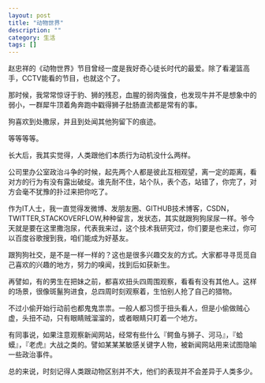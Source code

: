 ```yaml
---
layout: post
title: "动物世界"
description: ""
category: 生活
tags: []
---
```


赵忠祥的《动物世界》节目曾经一度是我好奇心徒长时代的最爱。除了看灌篮高手，CCTV能看的节目，也就这个了。

那时候，我常常惊讶于豹、狮的残忍，血腥的弱肉强食，也发现牛并不是想象中的弱小，一群犀牛顶着角奔跑中戳得狮子肚肠直流都是常有的事。

狗喜欢到处撒尿，并且到处闻其他狗留下的痕迹。

等等等等。

长大后，我其实觉得，人类跟他们本质行为动机没什么两样。

公司里办公室政治斗争的时候，起先两个人都是彼此互相观望，离一定的距离，看对方的行为有没有露出破绽。谁先耐不住，站个队，表个态，站错了，你完了，对方会毫不犹豫的扑过来把你吃了。

作为IT人士，我一直觉得发微博、发朋友圈、GITHUB技术博客，CSDN，TWITTER,STACKOVERFLOW,种种留言，发状态，其实就跟狗狗尿尿一样。爷今天就是要在这里撒泡尿，代表我来过，这个技术我研究过，你们要是也来过，你可以百度谷歌搜到我，咱们能成为好基友。

跟狗狗社交，是不是一样一样的？这也是很多兴趣交友的方式。大家都寻寻觅觅自己喜欢的兴趣的地方，努力的嗅闻，找到后如获新生。

再譬如，有的男生在把妹之前，都喜欢扭头四周围观察，看看有没有其他人。这样的场景，很像斑鬣狗进食，总四周时刻观察着，生怕别人抢了自己的猎物。

不过小偷开始行动前也都鬼鬼祟祟。一般人都习惯于扭头看人，但是小偷做贼心虚，头扭不动，只有眼睛贼溜溜的，或者眼睛只盯着一个地方。

有同事说，如果注意观察新闻网站，经常有些什么『鳄鱼与狮子、河马』，『蛤蟆』，『老虎』大战之类的。譬如某某某敏感关键字人物，被新闻网站用来试图隐喻一些政治事件。

总的来说，时刻记得人类跟动物区别并不大，他们的表现并不会差异于人类多少。



